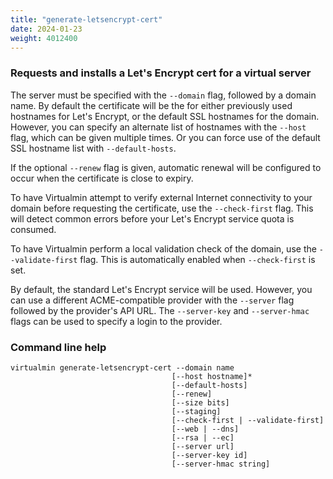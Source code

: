 ```yaml
---
title: "generate-letsencrypt-cert"
date: 2024-01-23
weight: 4012400
---
```


### Requests and installs a Let's Encrypt cert for a virtual server

The server must be specified with the `--domain` flag, followed by a domain name. By default the certificate will be the for either previously used hostnames for Let's Encrypt, or the default SSL hostnames for the domain. However, you can specify an alternate list of hostnames with the `--host` flag, which can be given multiple times. Or you can force use of the default SSL hostname list with `--default-hosts`.

If the optional `--renew` flag is given, automatic renewal will be configured to occur when the certificate is close to expiry.

To have Virtualmin attempt to verify external Internet connectivity to your domain before requesting the certificate, use the `--check-first` flag. This will detect common errors before your Let's Encrypt service quota is consumed.

To have Virtualmin perform a local validation check of the domain, use the `--validate-first` flag. This is automatically enabled when `--check-first` is set.

By default, the standard Let's Encrypt service will be used. However, you can use a different ACME-compatible provider with the `--server` flag followed by the provider's API URL. The `--server-key` and `--server-hmac` flags can be used to specify a login to the provider.
 
### Command line help

```text
virtualmin generate-letsencrypt-cert --domain name
                                    [--host hostname]*
                                    [--default-hosts]
                                    [--renew]
                                    [--size bits]
                                    [--staging]
                                    [--check-first | --validate-first]
                                    [--web | --dns]
                                    [--rsa | --ec]
                                    [--server url]
                                    [--server-key id]
                                    [--server-hmac string]
```
